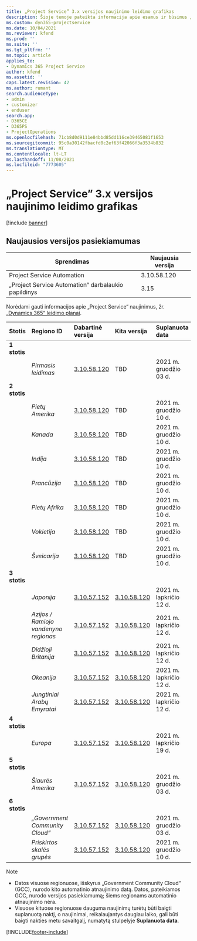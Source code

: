 ```yaml
---
title: „Project Service” 3.x versijos naujinimo leidimo grafikas
description: Šioje temoje pateikta informacija apie esamus ir būsimus „Dynamics 365 Project Service Automation“ leidimus.
ms.custom: dyn365-projectservice
ms.date: 10/04/2021
ms.reviewer: kfend
ms.prod: ''
ms.suite: ''
ms.tgt_pltfrm: ''
ms.topic: article
applies_to:
- Dynamics 365 Project Service
author: kfend
ms.assetid: ''
caps.latest.revision: 42
ms.author: rumant
search.audienceType:
- admin
- customizer
- enduser
search.app:
- D365CE
- D365PS
- ProjectOperations
ms.openlocfilehash: 71cb8d0d9111e84bbd85dd116ce39465081f1653
ms.sourcegitcommit: 95c0a30142fbacfd0c2ef63f42066f3a3534b832
ms.translationtype: MT
ms.contentlocale: lt-LT
ms.lasthandoff: 11/08/2021
ms.locfileid: "7773605"
---
```

# <a name="update-release-schedule-for-project-service-3x"></a>„Project Service” 3.x versijos naujinimo leidimo grafikas

[!include [banner](../includes/psa-now-project-operations.md)]

## <a name="latest-version-availability"></a>Naujausios versijos pasiekiamumas

| Sprendimas  | Naujausia versija |
|-------|----|
| Project Service Automation    | 3.10.58.120 |
| „Project Service Automation“ darbalaukio papildinys                | 3.15          |

Norėdami gauti informacijos apie „Project Service“ naujinimus, žr. [„Dynamics 365“ leidimo planai](/dynamics365/release-plans/). 

| Stotis  | Regiono ID | Dabartinė versija | Kita versija |  Suplanuota data
| :---   | :---   | :---   | :---   |:---   |         
|<strong>1 stotis</strong> | |  |  | |
| | <i>Pirmasis leidimas</i> | [3.10.58.120](whats-new-ur-37.md) | TBD | 2021 m. gruodžio 03 d.
|<strong>2 stotis</strong> | |  |  | |
| | <i>Pietų Amerika</i> | [3.10.58.120](whats-new-ur-37.md) | TBD | 2021 m. gruodžio 10 d.
| | <i>Kanada</i> | [3.10.58.120](whats-new-ur-37.md) | TBD | 2021 m. gruodžio 10 d.
| | <i>Indija</i> | [3.10.58.120](whats-new-ur-37.md) | TBD | 2021 m. gruodžio 10 d.
| | <i>Prancūzija</i> | [3.10.58.120](whats-new-ur-37.md) | TBD | 2021 m. gruodžio 10 d.
| | <i>Pietų Afrika</i> | [3.10.58.120](whats-new-ur-37.md) | TBD | 2021 m. gruodžio 10 d.
| | <i>Vokietija</i> | [3.10.58.120](whats-new-ur-37.md) | TBD | 2021 m. gruodžio 10 d.
| | <i>Šveicarija</i> | [3.10.58.120](whats-new-ur-37.md) | TBD | 2021 m. gruodžio 10 d.
|<strong>3 stotis</strong> | |  |  | |
| | <i>Japonija</i> | [3.10.57.152](whats-new-ur-36.md) | [3.10.58.120](whats-new-ur-37.md) | 2021 m. lapkričio 12 d.
| | <i>Azijos / Ramiojo vandenyno regionas</i> | [3.10.57.152](whats-new-ur-36.md) | [3.10.58.120](whats-new-ur-37.md) | 2021 m. lapkričio 12 d.
| | <i>Didžioji Britanija</i> | [3.10.57.152](whats-new-ur-36.md) | [3.10.58.120](whats-new-ur-37.md) | 2021 m. lapkričio 12 d.
| | <i>Okeanija</i> | [3.10.57.152](whats-new-ur-36.md) | [3.10.58.120](whats-new-ur-37.md) | 2021 m. lapkričio 12 d.
| | <i>Jungtiniai Arabų Emyratai</i> | [3.10.57.152](whats-new-ur-36.md) | [3.10.58.120](whats-new-ur-37.md) | 2021 m. lapkričio 12 d.
|<strong>4 stotis</strong> | |  |  | |
| | <i>Europa</i> | [3.10.57.152](whats-new-ur-36.md) | [3.10.58.120](whats-new-ur-37.md) | 2021 m. lapkričio 19 d.
|<strong>5 stotis</strong> | |  |  | |
| | <i>Šiaurės Amerika</i> | [3.10.57.152](whats-new-ur-36.md) | [3.10.58.120](whats-new-ur-37.md) | 2021 m. gruodžio 03 d.
|<strong>6 stotis</strong> | |  |  | |
| | <i>„Government Community Cloud“</i> | [3.10.57.152](whats-new-ur-36.md) | [3.10.58.120](whats-new-ur-37.md) | 2021 m. gruodžio 03 d.
| | <i>Priskirtos skalės grupės</i> | [3.10.57.152](whats-new-ur-36.md) | [3.10.58.120](whats-new-ur-37.md) | 2021 m. gruodžio 10 d.



>[!Note]
> - Datos visuose regionuose, išskyrus „Government Community Cloud“ (GCC), nurodo kito automatinio atnaujinimo datą. Datos, pateikiamos GCC, nurodo versijos pasiekiamumą; šiems regionams automatinio atnaujinimo nėra.
> - Visuose kituose regionuose dauguma naujinimų turėtų būti baigti suplanuotą naktį, o naujinimai, reikalaujantys daugiau laiko, gali būti baigti nakties metu savaitgalį, numatytą stulpelyje **Suplanuota data**.


[!INCLUDE[footer-include](../includes/footer-banner.md)]
